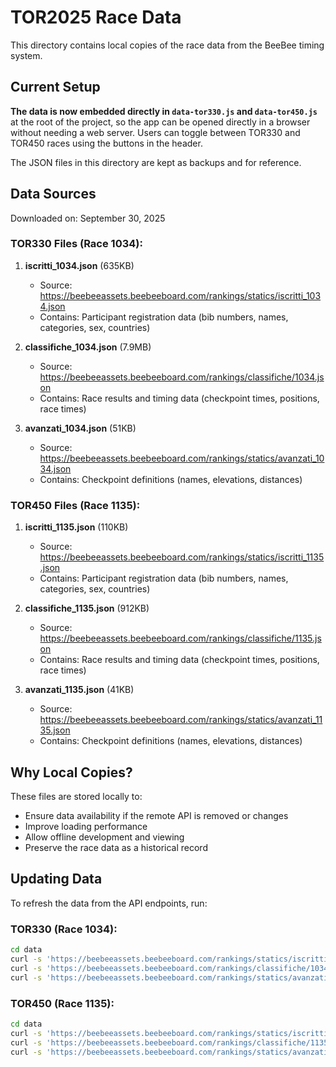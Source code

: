 # TOR2025 Race Data

This directory contains local copies of the race data from the BeeBee timing system.

## Current Setup

**The data is now embedded directly in `data-tor330.js` and `data-tor450.js`** at the root of the project, so the app can be opened directly in a browser without needing a web server. Users can toggle between TOR330 and TOR450 races using the buttons in the header.

The JSON files in this directory are kept as backups and for reference.

## Data Sources

Downloaded on: September 30, 2025

### TOR330 Files (Race 1034):

1. **iscritti_1034.json** (635KB)
   - Source: https://beebeeassets.beebeeboard.com/rankings/statics/iscritti_1034.json
   - Contains: Participant registration data (bib numbers, names, categories, sex, countries)

2. **classifiche_1034.json** (7.9MB)
   - Source: https://beebeeassets.beebeeboard.com/rankings/classifiche/1034.json
   - Contains: Race results and timing data (checkpoint times, positions, race times)

3. **avanzati_1034.json** (51KB)
   - Source: https://beebeeassets.beebeeboard.com/rankings/statics/avanzati_1034.json
   - Contains: Checkpoint definitions (names, elevations, distances)

### TOR450 Files (Race 1135):

1. **iscritti_1135.json** (110KB)
   - Source: https://beebeeassets.beebeeboard.com/rankings/statics/iscritti_1135.json
   - Contains: Participant registration data (bib numbers, names, categories, sex, countries)

2. **classifiche_1135.json** (912KB)
   - Source: https://beebeeassets.beebeeboard.com/rankings/classifiche/1135.json
   - Contains: Race results and timing data (checkpoint times, positions, race times)

3. **avanzati_1135.json** (41KB)
   - Source: https://beebeeassets.beebeeboard.com/rankings/statics/avanzati_1135.json
   - Contains: Checkpoint definitions (names, elevations, distances)

## Why Local Copies?

These files are stored locally to:
- Ensure data availability if the remote API is removed or changes
- Improve loading performance
- Allow offline development and viewing
- Preserve the race data as a historical record

## Updating Data

To refresh the data from the API endpoints, run:

### TOR330 (Race 1034):
```bash
cd data
curl -s 'https://beebeeassets.beebeeboard.com/rankings/statics/iscritti_1034.json' -o iscritti_1034.json
curl -s 'https://beebeeassets.beebeeboard.com/rankings/classifiche/1034.json' -o classifiche_1034.json
curl -s 'https://beebeeassets.beebeeboard.com/rankings/statics/avanzati_1034.json' -o avanzati_1034.json
```

### TOR450 (Race 1135):
```bash
cd data
curl -s 'https://beebeeassets.beebeeboard.com/rankings/statics/iscritti_1135.json' -o iscritti_1135.json
curl -s 'https://beebeeassets.beebeeboard.com/rankings/classifiche/1135.json' -o classifiche_1135.json
curl -s 'https://beebeeassets.beebeeboard.com/rankings/statics/avanzati_1135.json' -o avanzati_1135.json
```
